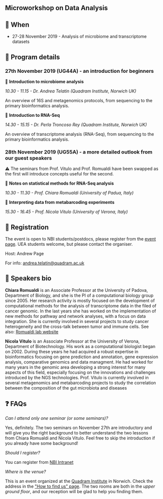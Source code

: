 ## Microworkshop on Data Analysis



## :calendar: When
 * 27-28 November 2019 - Analysis of microbiome and transcriptome datasets

## :page_with_curl: Program details 

### 27th November 2019 (UG44A) - an introduction for beginners

:small_blue_diamond: **Introduction to microbiome analysis**
 
_10.30 - 11.15 - Dr. Andrea Telatin (Quadram Institute, Norwich UK)_

An overview of 16S and metagenomics protocols, from sequencing to the primary bioinformatics analysis.

:small_blue_diamond: **Introduction to RNA-Seq**

_14.30 - 15.15 - Dr. Perla Troncoso Rey (Quadram Institute, Norwich UK)_
 
An overview of transcriptome analysis (RNA-Seq), from sequencing to the primary bioinformatics analysis.
 
### 28th November 2019  (UG55A) - a more detailed outlook from our guest speakers

:warning: The seminars from Prof. Vitulo and Prof. Romualdi have been swapped as the first will introduce concepts useful for the second.

:small_blue_diamond:  **Notes on statistical methods for RNA-Seq analysis**

_10.30 - 11.30 - Prof. Chiara Romualdi (University of Padua, Italy)_
 

:small_blue_diamond: **Interpreting data from metabarcoding experiments**


_15.30 - 16.45  - Prof. Nicola Vitulo (University of Verona, Italy)_
 

## :e-mail: Registration
The event is open to NBI students/postdocs, please register from the [event page](https://intranet.nbi.ac.uk/infoserv/cgi-bin/calendar/default.asp?id=60789). UEA students welcome, but please contact the organiser.

Host: Andrew Page

For info: andrea.telatin@quadram.ac.uk

## :bust_in_silhouette: Speakers bio

**Chiara Romualdi** is an Associate Professor at the University of Padova, Department of Biology, and she is the PI of a computational biology group since 2005. Her research activity is mostly focused on the development of computational methods for the analysis of transcriptome data in the filed of cancer genomic. In the last years she has worked on the implementation of new methods for pathway and network analyses, with a focus on data integration. She is currently involved in several projects to study cancer heterogeneity and the cross-talk between tumor and immune cells. See also: [Romualdi lab website](http://romualdi.bio.unipd.it/)

**Nicola Vitulo** is an Associate Professor at the University of Verona, Department of Biotechnology. His work as a computational biologist began on 2002. During these years he had acquired a robust expertise in bioinformatics focusing on gene prediction and annotation, gene expression analysis, comparative genomics and data managment. He had worked for many years in the genomic area developing a strong interest for many aspects of this field, especially focusing on the innovations and challenges introduced by the NGS technologies.
Prof. Vitulo is currently involved in several metagenomics and metabarcoding projects to study the correlation between the composition of the gut microbiota and diseases

## :question: FAQs

_Can I attend only one seminar (or some seminars)?_

Yes, definitely. The two seminars on November 27th are introductory and will give you the right background to better understand the two lessons from Chiara Romualdi and Nicola Vitulo. Feel free to skip the introduction if you already have some background!

_Should I register?_

You can register from [NBI Intranet](https://intranet.nbi.ac.uk/infoserv/cgi-bin/calendar/default.asp?id=60789)

_Where is the venue?_

This is an event organized at the [Quadram Institute](https://quadram.ac.uk) in Norwich. Check the address in the ["How to find us" page](https://quadram.ac.uk/about/how-to-find-us/). The two rooms are both in the _upper ground floor_, and our reception will be glad to help you finding them.
